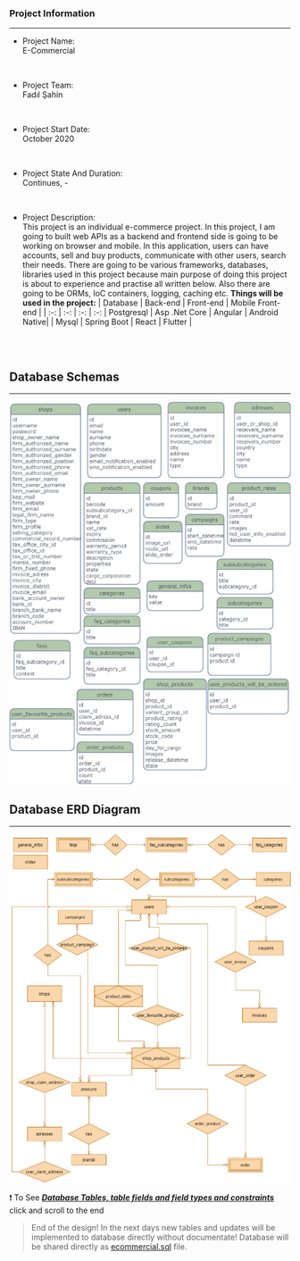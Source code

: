 ### Project Information
--- 
* Project Name: <br/>
E-Commercial
<br>

* Project Team: <br/>
Fadıl Şahin<br>
<br>

* Project Start Date: <br/>
October 2020
<br>

* Project State And Duration: <br/>
Continues, -
<br>

* Project Description: <br/>
This project is an individual e-commerce project. In this project, I am going to built web APIs as a backend and frontend side is going to be working on browser and mobile. In this application, users can have accounts, sell and buy products, communicate with other users, search their needs. There are going to be various frameworks, databases, libraries used in this project because main purpose of doing this project is about to experience and practise all written below. Also there are going to be ORMs, IoC containers, logging, caching etc. 
**Things will be used in the project:** 
    | Database | Back-end | Front-end | Mobile Front-end |
    | :-: | :-: | :-: | :-:
    | Postgresql | Asp .Net Core | Angular | Android Native|
    | Mysql | Spring Boot | React | Flutter |
<br/>
<br/>

## Database Schemas
- - - -
![Database Schemas](Info/UML/Entities.png "Database Schemas")

## Database ERD Diagram
- - - -
![ERD Diagram](Info/UML/ERD.png "Database ERD Diagram")

:exclamation: To See ***[Database Tables, table fields and field types and constraints](Info/Database%20Design.txt "Database Design.txt")*** click and scroll to the end

>End of the design! In the next days new tables and updates will be implemented to database directly without documentate! Database will be shared directly as [ecommercial.sql](Info/ecommercial.sql "Database Dump File") file.

